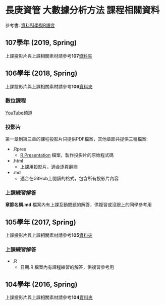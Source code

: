 # 長庚資管 大數據分析方法 課程相關資料

參考書: [資料科學與R語言](http://yijutseng.github.io/DataScienceRBook/)

## 107學年 (2019, Spring)

上課投影片與上課相關素材請參考**107**[資料夾](https://github.com/CGUIM-BigDataAnalysis/BigDataCGUIM/tree/master/107)

## 106學年 (2018, Spring)

上課投影片與上課相關素材請參考**106**[資料夾](https://github.com/CGUIM-BigDataAnalysis/BigDataCGUIM/tree/master/106)

### 數位課程
[YouTube頻道](https://www.youtube.com/channel/UC2ZZMRLibtq2fD-la4YV_nA)

### 投影片
第一章到第三章的課程投影片只提供PDF檔案，其他章節共提供三種檔案:

- .Rpres
    - [R Presentation](https://support.rstudio.com/hc/en-us/sections/200130218-R-Presentations) 檔案，製作投影片的原始程式碼
- .html
    - 上課用投影片，適合逐頁翻閱
- .md
    - 適合在GitHub上閱讀的格式，包含所有投影片內容

### 上課練習解答

**章節名稱.md** 檔案內有上課互動問題的解答，供複習或沒跟上的同學參考用
    
## 105學年 (2017, Spring)

上課投影片與上課相關素材請參考**105**[資料夾](https://github.com/CGUIM-BigDataAnalysis/BigDataCGUIM/tree/master/105)


### 上課練習解答

- .R
    - 日期.R 檔案內有課程練習的解答，供複習參考用


## 104學年 (2016, Spring)

上課投影片與上課相關素材請參考**104**[資料夾](https://github.com/CGUIM-BigDataAnalysis/BigDataCGUIM/tree/master/104)
